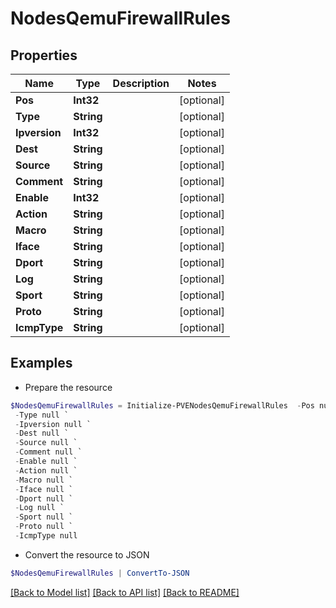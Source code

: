 # NodesQemuFirewallRules
## Properties

Name | Type | Description | Notes
------------ | ------------- | ------------- | -------------
**Pos** | **Int32** |  | [optional] 
**Type** | **String** |  | [optional] 
**Ipversion** | **Int32** |  | [optional] 
**Dest** | **String** |  | [optional] 
**Source** | **String** |  | [optional] 
**Comment** | **String** |  | [optional] 
**Enable** | **Int32** |  | [optional] 
**Action** | **String** |  | [optional] 
**Macro** | **String** |  | [optional] 
**Iface** | **String** |  | [optional] 
**Dport** | **String** |  | [optional] 
**Log** | **String** |  | [optional] 
**Sport** | **String** |  | [optional] 
**Proto** | **String** |  | [optional] 
**IcmpType** | **String** |  | [optional] 

## Examples

- Prepare the resource
```powershell
$NodesQemuFirewallRules = Initialize-PVENodesQemuFirewallRules  -Pos null `
 -Type null `
 -Ipversion null `
 -Dest null `
 -Source null `
 -Comment null `
 -Enable null `
 -Action null `
 -Macro null `
 -Iface null `
 -Dport null `
 -Log null `
 -Sport null `
 -Proto null `
 -IcmpType null
```

- Convert the resource to JSON
```powershell
$NodesQemuFirewallRules | ConvertTo-JSON
```

[[Back to Model list]](../README.md#documentation-for-models) [[Back to API list]](../README.md#documentation-for-api-endpoints) [[Back to README]](../README.md)


